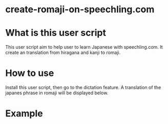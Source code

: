 # create-romaji-on-speechling.com

# What is this user script

This user script aim to help user to learn Japanese with speechling.com. It create an translation from hiragana and kanji to romaji.


# How to use

Install this user script, then go to the dictation feature. A translation of the japanes phrase in romaji will be displayed below. 

# Example

